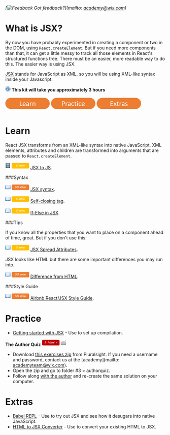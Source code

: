 *[![Feedback](https://github.com/wix/server-training-kit/blob/master/assets/feedback.gif) Got feedback?](mailto: academy@wix.com)*


# What is JSX?

By now you have probably experimented in creating a component or two in the DOM, using `React.createElement`.
But if you need more components than that, it can get a little messy to track all those elements in React's structured functions tree.
There must be an easier, more readable way to do this. The easier way is using JSX.

[JSX](https://facebook.github.io/jsx/) stands for JavaScript as XML, so you will be using XML-like syntax inside your Javascript.

![](../assets/clock-16.png) **This kit will take you approximately 3 hours**


<a href="#learn"><img src="assets/btn-learn.png" alt="Learn" height="48" width="140"></img></a>
<a href="#practice"><img src="assets/btn-practice.png" alt="Practice" height="48" width="140"></img></a>
<a href="#extras"><img src="assets/btn-extras.png" alt="Extras" height="48" width="140"></img></a>


# Learn

React JSX transforms from an XML-like syntax into native JavaScript.
XML elements, attributes and children are transformed into arguments that are passed to `React.createElement`.

![](../assets/tag-video.png) ![](../assets/time-5m.png)
[JSX to JS](https://egghead.io/lessons/jsx-deep-dive).


###Syntax

![](../assets/tag-read.png) ![](../assets/time-30m.png)
[JSX syntax](https://facebook.github.io/react/docs/jsx-in-depth.html#html-tags-vs.-react-components).

![](../assets/tag-read.png) ![](../assets/time-5m.png)
[Self-closing tag](https://facebook.github.io/react/tips/self-closing-tag.html).

![](../assets/tag-read.png) ![](../assets/time-5m.png)
[If-Else in JSX](https://facebook.github.io/react/tips/if-else-in-JSX.html).

###Tips

If you know all the properties that you want to place on a component ahead of time, great. But if you don't use this:

![](../assets/tag-read.png) ![](../assets/time-5m.png)
[JSX Spread Attributes](https://facebook.github.io/react/docs/jsx-spread.html).

JSX looks like HTML but there are some important differences you may run into.

![](../assets/tag-read.png) ![](../assets/time-30m.png)
[Difference from HTML](https://facebook.github.io/react/docs/jsx-gotchas.html).

###Style Guide

![](../assets/tag-read.png) ![](../assets/time-30m.png)
[Airbnb React/JSX Style Guide](https://github.com/airbnb/javascript/tree/master/react).


# Practice

- [Getting started with JSX](https://facebook.github.io/react/docs/getting-started.html) - Use to set up compilation.

**The Author Quiz** ![](../assets/time-1h.png) ![](../assets/tag-handson.png)

- Download [this exercises zip](https://app.pluralsight.com/library/courses/react-fundamentals/exercise-files) from Pluralsight. If you need a username and password, contact us at the [academy](mailto: academyteam@wix.com).
- Open the zip and go to folder #3 > authorquiz.
- Follow along [with the author](https://app.pluralsight.com/player?course=react-fundamentals&author=liam-mclennan&name=react-fundamentals-m3-jsx&clip=11&mode=live) and re-create the same solution on your computer.


# Extras

- [Babel REPL](https://babeljs.io/repl/) - Use to try out JSX and see how it desugars into native JavaScript.
- [HTML to JSX Converter](https://facebook.github.io/react/html-jsx.html) - Use to convert your existing HTML to JSX.
